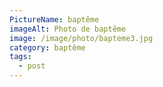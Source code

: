 ```yaml
---
PictureName: baptême
imageAlt: Photo de baptême
image: /image/photo/bapteme3.jpg
category: baptême
tags:
  - post
---
```

